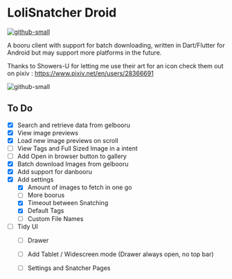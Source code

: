 # LoliSnatcher Droid
[![github-small](https://www.gnu.org/graphics/gplv3-with-text-136x68.png)](https://www.gnu.org/licenses/gpl-3.0)

A booru client with support for batch downloading, written in Dart/Flutter for Android but may support more platforms in the future.

Thanks to Showers-U for letting me use their art for an icon check them out on pixiv : https://www.pixiv.net/en/users/28366691

![github-small](https://github.com/NO-ob/LoliSnatcher_Droid/blob/master/demo.gif)


## To Do
- [x] Search and retrieve data from gelbooru
- [x] View image previews
- [x] Load new image previews on scroll
- [ ] View Tags and Full Sized Image in a intent
- [ ] Add Open in browser button to gallery
- [x] Batch download Images from gelbooru
- [x] Add support for danbooru
- [x] Add settings
    - [x] Amount of images to fetch in one go
    - [ ] More boorus
    - [x] Timeout between Snatching
    - [x] Default Tags
    - [ ] Custom File Names
- [ ] Tidy UI
    - [ ] Drawer
    - [ ] Add Tablet / Widescreen mode (Drawer always open, no top bar)
    - [ ] Settings and Snatcher Pages

